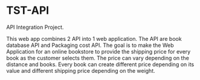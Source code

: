 # TST-API
API Integration Project.

This web app combines 2 API into 1 web application. The API are book database API and Packaging cost API. The goal is to make the Web Application for an online bookstore to provide the shipping price for every book as the customer selects them. The price can vary depending on the distance and books. Every book can create different price depending on its value and different shipping price depending on the weight.
